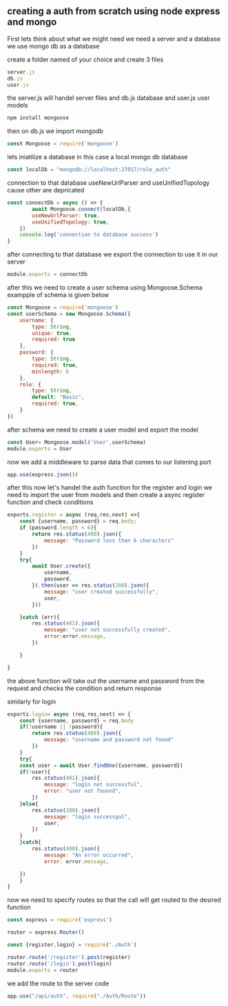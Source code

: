 ## creating a auth from scratch using node express and mongo

First lets think about what we might need
we need a server and a database 
we use mongo db as a database 

create a folder named of your choice and create 3 files
```js
server.js
db.js
user.js
```
the server.js will handel server files and db.js database and user.js user models

```js
npm install mongoose
```
then on db.js we import mongodb 
```js
const Mongoose = require('mongoose')
```
lets iniatilize a database in this case a local mongo db database
```js
const localDb = "mongodb://localhost:27017/role_auth"

```
connection to that database
useNewUrlParser and useUnifiedTopology cause other are depricated
```js
const connectDb = async () => {
        await Mongoose.connect(localDb,{
        useNewUrlParser: true,
        useUnifiedTopology: true,
    })
    console.log('connection to database success')
}
```
after connecting to that database we export the connection to use it in our server
```js
module.exports = connectDb
```
after this we need to create a user schema
using Mongoose.Schema
exampple of schema is given below
```js
const Mongoose = require('mongoose')
const userSchema = new Mongoose.Schema({
    username: {
        type: String,
        unique: true,
        required: true
    },
    password: {
        type: String,
        required: true,
        minlength: 6
    },
    role: {
        type: String,
        default: "Basic",
        required: true,
    }
})
```
after schema we need to create a user model and export the model
```js
const User= Mongoose.model('User',userSchema)
module.exports = User
```

now we add a middleware to parse data that comes to our listening port
```js
app.use(express.json())
```
after this now let's handel the auth function for the register and login
we need to import the user from models 
and then create a async register function and check conditions
```js
exports.register = async (req,res,next) =>{
    const {username, password} = req.body;
    if (password.length < 6){
        return res.status(400).json({
            message: "Password less than 6 characters"
        })
    }
    try{
        await User.create({
            username,
            password,
        }).then(user => res.status(200).json({
            message: "user created successfully",
            user,
        }))

    }catch (err){
        res.status(401).json({
            message: "user not successfully created",
            error:error.message,
        })

    }

}
```
the above function will take out the username and password from the request and checks the condition and return response

similarly for login 
```js
exports.login= async (req,res,next) => {
    const {username, password} = req.body
    if(!username || !password){
        return res.status(400).json({
            message: "username and password not found"
        })
    }
    try{
    const user = await User.findOne({username, password})
    if(!user){
        res.status(401).json({
            message: "login not successful",
            error: "user not founnd",
        })
    }else{
        res.status(200).json({
            message: "login successgul",
            user,
        })
    }
    }catch{
        res.status(400).json({
            message: "An error occurred",
            error: error.message,

    })
    }
}
```
now we need to specify routes so that the call will get routed to the desired function 
```js
const express = require('express')

router = express.Router()

const {register,login} = require('./Auth')

router.route('/register').post(register)
router.route('/login').post(login)
module.exports = router
```
we add the route to the server code
```js
app.use("/api/auth", require("./Auth/Route"))
```